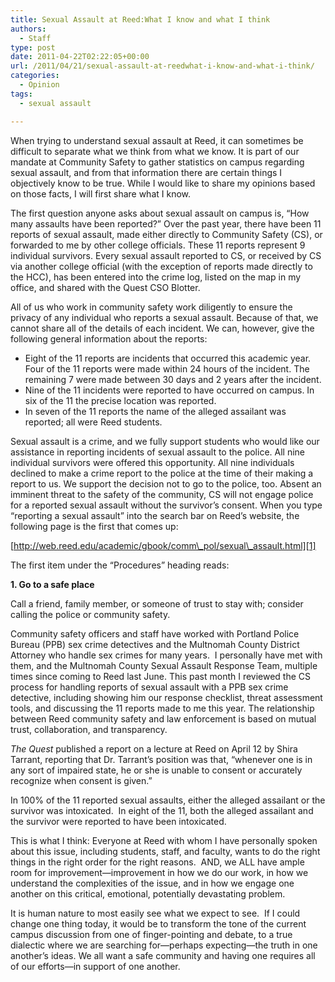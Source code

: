 ```yaml
---
title: Sexual Assault at Reed:What I know and what I think
authors: 
  - Staff
type: post
date: 2011-04-22T02:22:05+00:00
url: /2011/04/21/sexual-assault-at-reedwhat-i-know-and-what-i-think/
categories:
  - Opinion
tags:
  - sexual assault

---
```

When trying to understand sexual assault at Reed, it can sometimes be difficult to separate what we think from what we know. It is part of our mandate at Community Safety to gather statistics on campus regarding sexual assault, and from that information there are certain things I objectively know to be true. While I would like to share my opinions based on those facts, I will first share what I know.

The first question anyone asks about sexual assault on campus is, “How many assaults have been reported?” Over the past year, there have been 11 reports of sexual assault, made either directly to Community Safety (CS), or forwarded to me by other college officials. These 11 reports represent 9 individual survivors. Every sexual assault reported to CS, or received by CS via another college official (with the exception of reports made directly to the HCC), has been entered into the crime log, listed on the map in my office, and shared with the Quest CSO Blotter.

All of us who work in community safety work diligently to ensure the privacy of any individual who reports a sexual assault. Because of that, we cannot share all of the details of each incident. We can, however, give the following general information about the reports:

  * Eight of the 11 reports are incidents that occurred this academic year. Four of the 11 reports were made within 24 hours of the incident. The remaining 7 were made between 30 days and 2 years after the incident.
  * Nine of the 11 incidents were reported to have occurred on campus. In six of the 11 the precise location was reported.
  * In seven of the 11 reports the name of the alleged assailant was reported; all were Reed students.

Sexual assault is a crime, and we fully support students who would like our assistance in reporting incidents of sexual assault to the police. All nine individual survivors were offered this opportunity. All nine individuals declined to make a crime report to the police at the time of their making a report to us. We support the decision not to go to the police, too. Absent an imminent threat to the safety of the community, CS will not engage police for a reported sexual assault without the survivor’s consent. When you type “reporting a sexual assault” into the search bar on Reed’s website, the following page is the first that comes up:

[http://web.reed.edu/academic/gbook/comm\_pol/sexual\_assault.html][1]

The first item under the “Procedures” heading reads:

**1. Go to a safe place**

Call a friend, family member, or someone of trust to stay with; consider calling the police or community safety.

Community safety officers and staff have worked with Portland Police Bureau (PPB) sex crime detectives and the Multnomah County District Attorney who handle sex crimes for many years.  I personally have met with them, and the Multnomah County Sexual Assault Response Team, multiple times since coming to Reed last June. This past month I reviewed the CS process for handling reports of sexual assault with a PPB sex crime detective, including showing him our response checklist, threat assessment tools, and discussing the 11 reports made to me this year. The relationship between Reed community safety and law enforcement is based on mutual trust, collaboration, and transparency.

_The Quest_ published a report on a lecture at Reed on April 12 by Shira Tarrant, reporting that Dr. Tarrant’s position was that, “whenever one is in any sort of impaired state, he or she is unable to consent or accurately recognize when consent is given.”

In 100% of the 11 reported sexual assaults, either the alleged assailant or the survivor was intoxicated.  In eight of the 11, both the alleged assailant and the survivor were reported to have been intoxicated.

This is what I think: Everyone at Reed with whom I have personally spoken about this issue, including students, staff, and faculty, wants to do the right things in the right order for the right reasons.  AND, we ALL have ample room for improvement—improvement in how we do our work, in how we understand the complexities of the issue, and in how we engage one another on this critical, emotional, potentially devastating problem.

It is human nature to most easily see what we expect to see.  If I could change one thing today, it would be to transform the tone of the current campus discussion from one of finger-pointing and debate, to a true dialectic where we are searching for—perhaps expecting—the truth in one another’s ideas. We all want a safe community and having one requires all of our efforts—in support of one another.

 [1]: http://web.reed.edu/academic/gbook/comm_pol/sexual_assault.html